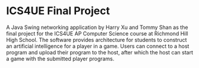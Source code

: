 # ICS4UE Final Project

A Java Swing networking application by Harry Xu and Tommy Shan as the final project for the ICS4UE AP Computer Science course at Richmond Hill High School.
The software provides architecture for students to construct an artificial intelligence for a player in a game.
Users can connect to a host program and upload their program to the host, after which the host can start a game with the submitted player programs.
